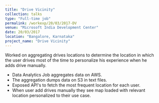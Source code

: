 ```yaml
---
title: "Drive Vicinity"
collection: talks
type: "Full-time job"
permalink: /workexp/20/03/2017-DV
venue: "Microsoft India Development Center"
date: 20/03/2017
location: "Bangalore, Karnataka"
project_name: "Drive Vicinity"
---
```


Worked on aggregating drives locations to determine the location in which the user drives most of the time to personalize his experience when he adds drive manually.

* Data Analytics Job aggregates data on AWS.
* The aggregation dumps data on S3 in text files.
* Exposed API's to fetch the most frequent location for each user.
* When user add drives manually they see map loaded with relevant location personalized to their use case.
